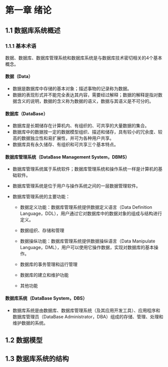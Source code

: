 # 第一章 绪论

## 1.1 数据库系统概述

### 1.1.1 基本术语

数据、数据库、数据库管理系统和数据库系统是与数据库技术密切相关的4个基本概念。

#### 数据（Data）

- 数据是数据库中存储的基本对象；描述事物的记录称为数据。
- 数据的表现形式并不能完全表达其内容，需要经过解释；数据的解释是指对数据含义的说明，数据的含义称为数据的语义，数据与其语义是不可分的。

#### 数据库（DataBase）

- 数据库是长期储存在计算机内、有组织的、可共享的大量数据的集合。
- 数据库中的数据按一定的数据模型组织、描述和储存，具有较小的冗余度、较高的数据独立性和易扩展性，并可为各种用户共享。
- 数据库具有永久储存、有组织和可共享三个基本特点。

#### 数据库管理系统（DataBase Management System，DBMS）

- 数据库管理系统属于系统软件；数据库管理系统和操作系统一样是计算机的基础软件。

- 数据库管理系统是位于用户与操作系统之间的一层数据管理软件。

- 数据库管理系统的主要功能：

  - 数据定义功能：数据库管理系统提供数据定义语言（Data Definition Language，DDL），用户通过它对数据库中的数据对象的组成与结构进行定义。

  - 数据组织、存储和管理
  - 数据操纵功能：数据库管理系统提供数据操纵语言（Data Manipulate Language，DML），用户可以使用它操作数据，实现对数据库的基本操作。
  - 数据库的事务管理和运行管理
  - 数据库的建立和维护功能
  - 其他功能

#### 数据库系统（DataBase System，DBS）

- 数据库系统是由数据库、数据库管理系统（及其应用开发工具）、应用程序和数据库管理员（DataBase Administrator，DBA）组成的存储、管理、处理和维护数据的系统。

## 1.2 数据模型





## 1.3 数据库系统的结构
